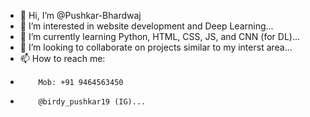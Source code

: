 - 👋 Hi, I’m @Pushkar-Bhardwaj
- 👀 I’m interested in website development and Deep Learning...
- 🌱 I’m currently learning Python, HTML, CSS, JS, and CNN (for DL)...
- 💞️ I’m looking to collaborate on projects similar to my interst area...
- 📫 How to reach me:
-         Mob: +91 9464563450
-         @birdy_pushkar19 (IG)...

<!---
Pushkar-Bhardwaj/Pushkar-Bhardwaj is a ✨ special ✨ repository because its `README.md` (this file) appears on your GitHub profile.
You can click the Preview link to take a look at your changes.
--->
